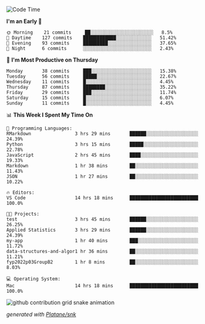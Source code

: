 <!--START_SECTION:waka-->
![Code Time](http://img.shields.io/badge/Code%20Time-0-blue)

**I'm an Early 🐤** 

```text
🌞 Morning    21 commits     ██░░░░░░░░░░░░░░░░░░░░░░░   8.5% 
🌆 Daytime    127 commits    ████████████░░░░░░░░░░░░░   51.42% 
🌃 Evening    93 commits     █████████░░░░░░░░░░░░░░░░   37.65% 
🌙 Night      6 commits      ░░░░░░░░░░░░░░░░░░░░░░░░░   2.43%

```
📅 **I'm Most Productive on Thursday** 

```text
Monday       38 commits     ███░░░░░░░░░░░░░░░░░░░░░░   15.38% 
Tuesday      56 commits     █████░░░░░░░░░░░░░░░░░░░░   22.67% 
Wednesday    11 commits     █░░░░░░░░░░░░░░░░░░░░░░░░   4.45% 
Thursday     87 commits     ████████░░░░░░░░░░░░░░░░░   35.22% 
Friday       29 commits     ███░░░░░░░░░░░░░░░░░░░░░░   11.74% 
Saturday     15 commits     █░░░░░░░░░░░░░░░░░░░░░░░░   6.07% 
Sunday       11 commits     █░░░░░░░░░░░░░░░░░░░░░░░░   4.45%

```


📊 **This Week I Spent My Time On** 

```text
💬 Programming Languages: 
RMarkdown                3 hrs 29 mins       ██████░░░░░░░░░░░░░░░░░░░   24.39% 
Python                   3 hrs 15 mins       █████░░░░░░░░░░░░░░░░░░░░   22.78% 
JavaScript               2 hrs 45 mins       ████░░░░░░░░░░░░░░░░░░░░░   19.33% 
Markdown                 1 hr 38 mins        ██░░░░░░░░░░░░░░░░░░░░░░░   11.43% 
JSON                     1 hr 27 mins        ██░░░░░░░░░░░░░░░░░░░░░░░   10.22%

🔥 Editors: 
VS Code                  14 hrs 18 mins      █████████████████████████   100.0%

🐱‍💻 Projects: 
test                     3 hrs 45 mins       ██████░░░░░░░░░░░░░░░░░░░   26.25% 
Applied Statistics       3 hrs 29 mins       ██████░░░░░░░░░░░░░░░░░░░   24.39% 
my-app                   1 hr 40 mins        ███░░░░░░░░░░░░░░░░░░░░░░   11.72% 
data-structures-and-algor1 hr 36 mins        ██░░░░░░░░░░░░░░░░░░░░░░░   11.21% 
fyp2022p03GroupB2        1 hr 8 mins         ██░░░░░░░░░░░░░░░░░░░░░░░   8.03%

💻 Operating System: 
Mac                      14 hrs 18 mins      █████████████████████████   100.0%

```


<!--END_SECTION:waka-->


<!--Snake Game-->
![github contribution grid snake animation](https://raw.githubusercontent.com/viggo-gascou/viggo-gascou/output/github-contribution-grid-snake.svg)

_generated with [Platane/snk](https://github.com/Platane/snk)_
<!--Snake Game-->

